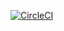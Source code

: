 [![CircleCI](https://circleci.com/gh/NilPuig/My-React-Native-App/tree/master.svg?style=svg)](https://circleci.com/gh/NilPuig/My-React-Native-App/tree/master)
